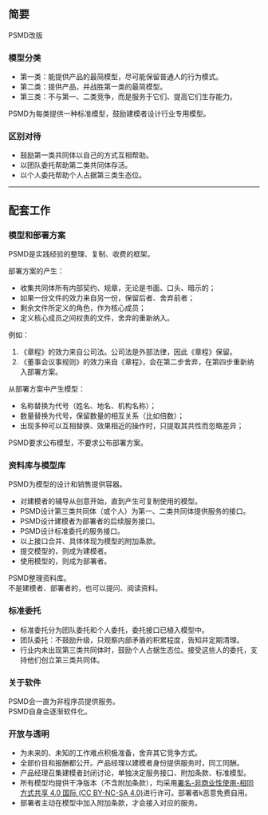 ## 简要
PSMD改版

### 模型分类
* 第一类：能提供产品的最简模型，尽可能保留普通人的行为模式。
* 第二类：提供产品，并战胜第一类的最简模型。
* 第三类：不与第一、二类竞争，而是服务于它们、提高它们生存能力。

PSMD为每类提供一种标准模型，鼓励建模者设计行业专用模型。

### 区别对待
* 鼓励第一类共同体以自己的方式互相帮助。
* 以团队委托帮助第二类共同体存活。
* 以个人委托帮助个人占据第三类生态位。

---

## 配套工作

### 模型和部署方案
PSMD是实践经验的整理、复制、收费的框架。

部署方案的产生：
* 收集共同体所有内部契约、规章，无论是书面、口头、暗示的；
* 如果一份文件的效力来自另一份，保留后者、舍弃前者；
* 剩余文件所定义的角色，作为核心成员；
* 定义核心成员之间权责的文件，舍弃的重新纳入。

例如：
1. 《章程》的效力来自公司法。公司法是外部法律，因此《章程》保留。
1. 《董事会议事规则》的效力来自《章程》，会在第二步舍弃，在第四步重新纳入部署方案。

从部署方案中产生模型：
* 名称替换为代号（姓名、地名、机构名称）；
* 数量替换为代号，保留数量的相互关系（比如倍数）；
* 出现多种可以互相替换、效果相近的操作时，只提取其共性而忽略差异；

PSMD要求公布模型，不要求公布部署方案。

### 资料库与模型库
PSMD为模型的设计和销售提供容器。
* 对建模者的辅导从创意开始，直到产生可复制使用的模型。
* PSMD设计第三类共同体（或个人）为第一、二类共同体提供服务的接口。
* PSMD设计建模者为部署者的后续服务接口。
* PSMD设计标准委托的服务接口。
* 以上接口合并、具体体现为模型的附加条款。
* 提交模型的，则成为建模者。
* 使用模型的，则成为部署者。

PSMD整理资料库。  
不是建模者、部署者的，也可以提问、阅读资料。

### 标准委托
* 标准委托分为团队委托和个人委托，委托接口已植入模型中。
* 团队委托：不鼓励升级，只观察内部矛盾的积累程度，告知并定期清理。
* 行业内未出现第三类共同体时，鼓励个人占据生态位。接受这些人的委托，支持他们创立第三类共同体。

### 关于软件
PSMD会一直为非程序员提供服务。  
PSMD自身会逐渐软件化。

### 开放与透明
* 为未来的、未知的工作难点积极准备，舍弃其它竞争方式。
* 全部价目和报酬都公开。产品经理以建模者身份提供服务时，同工同酬。
* 产品经理召集建模者封闭讨论，单独决定服务接口、附加条款、标准模型。
* 所有模型均提供干净版本（不含附加条款），均采用[署名-非商业性使用-相同方式共享 4.0 国际 (CC BY-NC-SA 4.0)](https://creativecommons.org/licenses/by-nc-sa/4.0/)进行许可。部署者k恶意免费自用。
* 部署者主动在模型中加入附加条款，才会接入对应的服务。